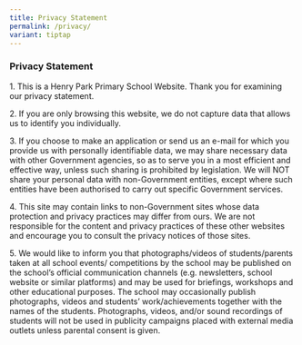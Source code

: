 ```yaml
---
title: Privacy Statement
permalink: /privacy/
variant: tiptap
---
```

<h3><strong>Privacy Statement</strong></h3><p>1. This is a Henry Park Primary School Website. Thank you for examining our privacy statement.</p><p>2. If you are only browsing this website, we do not capture data that allows us to identify you individually.</p><p>3. If you choose to make an application or send us an e-mail for which you provide us with personally identifiable data, we may share necessary data with other Government agencies, so as to serve you in a most efficient and effective way, unless such sharing is prohibited by legislation. We will NOT share your personal data with non-Government entities, except where such entities have been authorised to carry out specific Government services.</p><p>4. This site may contain links to non-Government sites whose data protection and privacy practices may differ from ours. We are not responsible for the content and privacy practices of these other websites and encourage you to consult the privacy notices of those sites.</p><p>5. We would like to inform you that photographs/videos of students/parents taken at all school events/ competitions by the school may be published on the school’s official communication channels (e.g. newsletters, school website or similar platforms) and may be used for briefings, workshops and other educational purposes. The school may occasionally publish photographs, videos and students’ work/achievements together with the names of the students. Photographs, videos, and/or sound recordings of students will not be used in publicity campaigns placed with external media outlets unless parental consent is given.</p>